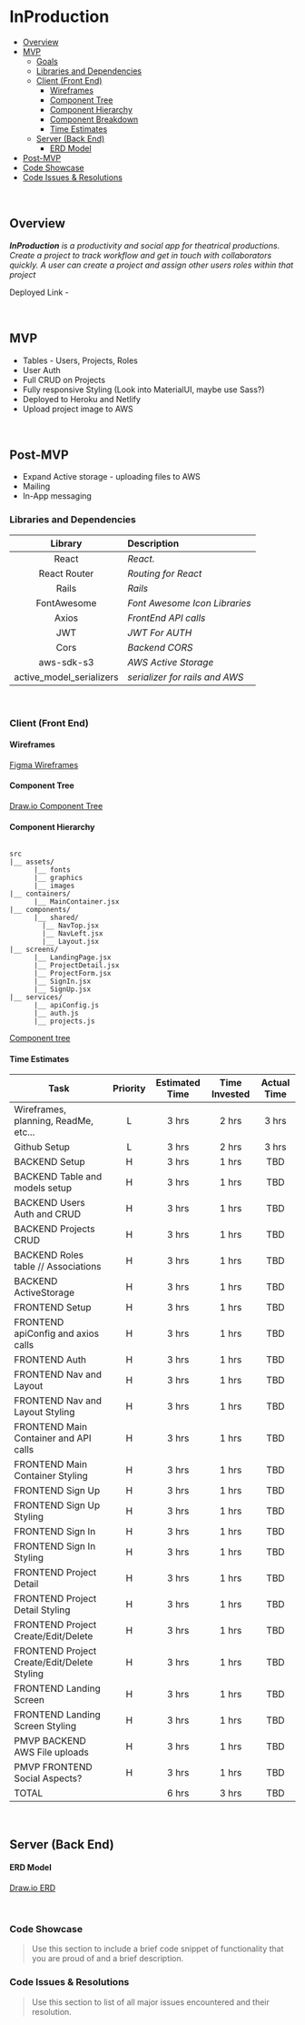 # InProduction

- [Overview](#overview)
- [MVP](#mvp)
  - [Goals](#goals)
  - [Libraries and Dependencies](#libraries-and-dependencies)
  - [Client (Front End)](#client-front-end)
    - [Wireframes](#wireframes)
    - [Component Tree](#component-tree)
    - [Component Hierarchy](#component-hierarchy)
    - [Component Breakdown](#component-breakdown)
    - [Time Estimates](#time-estimates)
  - [Server (Back End)](#server-back-end)
    - [ERD Model](#erd-model)
- [Post-MVP](#post-mvp)
- [Code Showcase](#code-showcase)
- [Code Issues & Resolutions](#code-issues--resolutions)

<br>

## Overview

_**InProduction** is a productivity and social app for theatrical productions. Create a project to track workflow and get in touch with collaborators quickly. A user can create a project and assign other users roles within that project_

Deployed Link -

<br>

## MVP

- Tables - Users, Projects, Roles
- User Auth
- Full CRUD on Projects
- Fully responsive Styling (Look into MaterialUI, maybe use Sass?)
- Deployed to Heroku and Netlify
- Upload project image to AWS

<br>

## Post-MVP

- Expand Active storage - uploading files to AWS
- Mailing
- In-App messaging

### Libraries and Dependencies

|         Library          | Description                    |
| :----------------------: | :----------------------------- |
|          React           | _React._                       |
|       React Router       | _Routing for React_            |
|          Rails           | _Rails_                        |
|       FontAwesome        | _Font Awesome Icon Libraries_  |
|          Axios           | _FrontEnd API calls_           |
|           JWT            | _JWT For AUTH_                 |
|           Cors           | _Backend CORS_                 |
|        aws-sdk-s3        | _AWS Active Storage_           |
| active_model_serializers | _serializer for rails and AWS_ |

<br>

### Client (Front End)

#### Wireframes

[Figma Wireframes](https://www.figma.com/file/4bN1wZj37GIoflVn7VgPNK/InProduction-Wireframes?node-id=0%3A1)

#### Component Tree

[Draw.io Component Tree](https://drive.google.com/file/d/11xsAV4mPvM3gBP1ncEykgEfVi0u5QC7p/view?usp=sharing)

#### Component Hierarchy

```structure

src
|__ assets/
      |__ fonts
      |__ graphics
      |__ images
|__ containers/
      |__ MainContainer.jsx
|__ components/
      |__ shared/
        |__ NavTop.jsx
        |__ NavLeft.jsx
        |__ Layout.jsx
|__ screens/
      |__ LandingPage.jsx
      |__ ProjectDetail.jsx
      |__ ProjectForm.jsx
      |__ SignIn.jsx
      |__ SignUp.jsx
|__ services/
      |__ apiConfig.js
      |__ auth.js
      |__ projects.js

```

[Component tree](url)

#### Time Estimates

| Task                                        | Priority | Estimated Time | Time Invested | Actual Time |
| ------------------------------------------- | :------: | :------------: | :-----------: | :---------: |
| Wireframes, planning, ReadMe, etc...        |    L     |     3 hrs      |     2 hrs     |    3 hrs    |
| Github Setup                                |    L     |     3 hrs      |     2 hrs     |    3 hrs    |
| BACKEND Setup                               |    H     |     3 hrs      |     1 hrs     |     TBD     |
| BACKEND Table and models setup              |    H     |     3 hrs      |     1 hrs     |     TBD     |
| BACKEND Users Auth and CRUD                 |    H     |     3 hrs      |     1 hrs     |     TBD     |
| BACKEND Projects CRUD                       |    H     |     3 hrs      |     1 hrs     |     TBD     |
| BACKEND Roles table // Associations         |    H     |     3 hrs      |     1 hrs     |     TBD     |
| BACKEND ActiveStorage                       |    H     |     3 hrs      |     1 hrs     |     TBD     |
| FRONTEND Setup                              |    H     |     3 hrs      |     1 hrs     |     TBD     |
| FRONTEND apiConfig and axios calls          |    H     |     3 hrs      |     1 hrs     |     TBD     |
| FRONTEND Auth                               |    H     |     3 hrs      |     1 hrs     |     TBD     |
| FRONTEND Nav and Layout                     |    H     |     3 hrs      |     1 hrs     |     TBD     |
| FRONTEND Nav and Layout Styling             |    H     |     3 hrs      |     1 hrs     |     TBD     |
| FRONTEND Main Container and API calls       |    H     |     3 hrs      |     1 hrs     |     TBD     |
| FRONTEND Main Container Styling             |    H     |     3 hrs      |     1 hrs     |     TBD     |
| FRONTEND Sign Up                            |    H     |     3 hrs      |     1 hrs     |     TBD     |
| FRONTEND Sign Up Styling                    |    H     |     3 hrs      |     1 hrs     |     TBD     |
| FRONTEND Sign In                            |    H     |     3 hrs      |     1 hrs     |     TBD     |
| FRONTEND Sign In Styling                    |    H     |     3 hrs      |     1 hrs     |     TBD     |
| FRONTEND Project Detail                     |    H     |     3 hrs      |     1 hrs     |     TBD     |
| FRONTEND Project Detail Styling             |    H     |     3 hrs      |     1 hrs     |     TBD     |
| FRONTEND Project Create/Edit/Delete         |    H     |     3 hrs      |     1 hrs     |     TBD     |
| FRONTEND Project Create/Edit/Delete Styling |    H     |     3 hrs      |     1 hrs     |     TBD     |
| FRONTEND Landing Screen                     |    H     |     3 hrs      |     1 hrs     |     TBD     |
| FRONTEND Landing Screen Styling             |    H     |     3 hrs      |     1 hrs     |     TBD     |
| PMVP BACKEND AWS File uploads               |    H     |     3 hrs      |     1 hrs     |     TBD     |
| PMVP FRONTEND Social Aspects?               |    H     |     3 hrs      |     1 hrs     |     TBD     |
| TOTAL                                       |          |     6 hrs      |     3 hrs     |     TBD     |

<br>

## Server (Back End)

#### ERD Model

[Draw.io ERD](https://drive.google.com/file/d/1N-NiaZCIWEdwmHLy-4wM6nOrUszy3M6k/view?usp=sharing)

<br>

### Code Showcase

> Use this section to include a brief code snippet of functionality that you are proud of and a brief description.

### Code Issues & Resolutions

> Use this section to list of all major issues encountered and their resolution.
